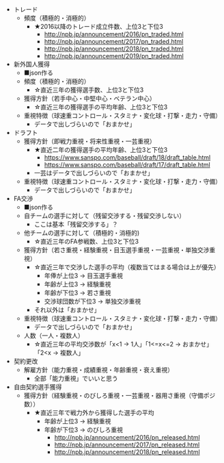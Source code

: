 - トレード
    - 頻度（積極的・消極的）
      - ★2016以降のトレード成立件数、上位3と下位3
        - http://npb.jp/announcement/2016/pn_traded.html
        - http://npb.jp/announcement/2017/pn_traded.html
        - http://npb.jp/announcement/2018/pn_traded.html
        - http://npb.jp/announcement/2019/pn_traded.html
- 新外国人獲得
    - ■json作る
    - 頻度（積極的・消極的）
      - ☆直近三年の獲得選手数、上位3と下位3
    - 獲得方針（若手中心・中堅中心・ベテラン中心）
      - ☆直近三年の獲得選手の平均年齢、上位3と下位3
    - 重視特徴（球速重コントロール・スタミナ・変化球・打撃・走力・守備）
      - データで出しづらいので「おまかせ」
- ドラフト
    - 獲得方針（即戦力重視・将来性重視・一芸重視）
      - ★直近二年の獲得選手の平均年齢、上位3と下位3
        - https://www.sanspo.com/baseball/draft/18/draft_table.html
        - https://www.sanspo.com/baseball/draft/17/draft_table.html
      - 一芸はデータで出しづらいので「おまかせ」
    - 重視特徴（球速重コントロール・スタミナ・変化球・打撃・走力・守備）
      - データで出しづらいので「おまかせ」
- FA交渉
    - ■json作る
    - 自チームの選手に対して（残留交渉する・残留交渉しない）
      - ここは基本「残留交渉する」？
    - 他チームの選手に対して（積極的・消極的)
      - ☆直近三年のFA参戦数、上位3と下位3
    - 獲得方針（若さ重視・経験重視・目玉選手重視・一芸重視・単独交渉重視）
      - ☆直近三年で交渉した選手の平均（複数当てはまる場合は上が優先）
        - 年俸が上位3 → 目玉選手重視
        - 年齢が上位3 → 経験重視
        - 年齢が下位3 → 若さ重視
        - 交渉球団数が下位3 → 単独交渉重視
      - それ以外は「おまかせ」
    - 重視特徴（球速重コントロール・スタミナ・変化球・打撃・走力・守備）
      - データで出しづらいので「おまかせ」
    - 人数（一人・複数人）
      - ☆直近三年の平均交渉数が「x<1 → 1人」「1<=x<=2 → おまかせ」「2<x → 複数人」
- 契約更改
    - 解雇方針（能力重視・成績重視・年齢重視・衰え重視）
      - 全部「能力重視」でいいと思う
- 自由契約選手獲得
    - 獲得方針（経験重視・のびしろ重視・一芸重視・器用さ重視（守備ポジ数））
      - ★直近三年で戦力外から獲得した選手の平均
        - 年齢が上位3 → 経験重視
        - 年齢が下位3 → のびしろ重視
          - http://npb.jp/announcement/2016/pn_released.html
          - http://npb.jp/announcement/2017/pn_released.html
          - http://npb.jp/announcement/2018/pn_released.html